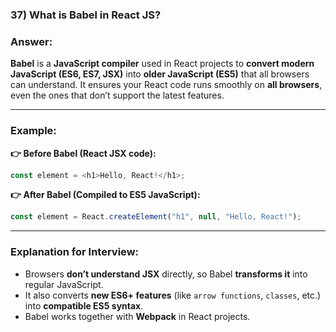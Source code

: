 
### **37) What is Babel in React JS?**

### **Answer:**

**Babel** is a **JavaScript compiler** used in React projects to **convert modern JavaScript (ES6, ES7, JSX)** into **older JavaScript (ES5)** that all browsers can understand.
It ensures your React code runs smoothly on **all browsers**, even the ones that don’t support the latest features.

---

### **Example:**

**👉 Before Babel (React JSX code):**

```javascript
const element = <h1>Hello, React!</h1>;
```

**👉 After Babel (Compiled to ES5 JavaScript):**

```javascript
const element = React.createElement("h1", null, "Hello, React!");
```

---

### **Explanation for Interview:**

* Browsers **don’t understand JSX** directly, so Babel **transforms it** into regular JavaScript.
* It also converts **new ES6+ features** (like `arrow functions`, `classes`, etc.) into **compatible ES5 syntax**.
* Babel works together with **Webpack** in React projects.


